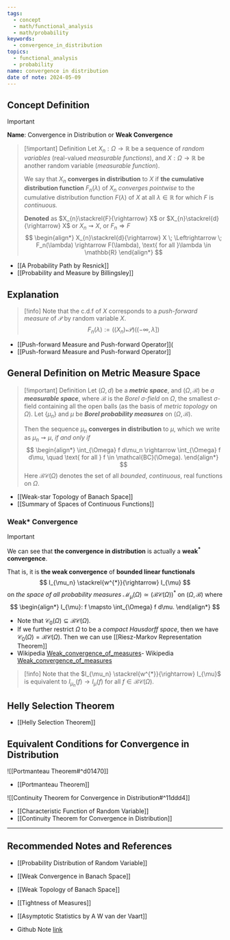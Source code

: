 ```yaml
---
tags:
  - concept
  - math/functional_analysis
  - math/probability
keywords:
  - convergence_in_distribution
topics:
  - functional_analysis
  - probability
name: convergence in distribution
date of note: 2024-05-09
---
```


## Concept Definition

>[!important]
>**Name**:  Convergence in Distribution or **Weak Convergence**


>[!important] Definition
>Let $X_n : \Omega \rightarrow \mathbb{R}$ be a sequence of *random variables* (real-valued *measurable functions*), and $X: \Omega \rightarrow \mathbb{R}$ be another random variable (*measurable function*). 
>
>We say that $X_n$ **converges in distribution** to $X$ if **the cumulative distribution function** $F_n(\lambda)$ of $X_n$ *converges pointwise* to the cumulative distribution function $F(\lambda)$ of $X$ at all $\lambda \in \mathbb{R}$ for which $F$ is *continuous.* 
>
>**Denoted** as $X_{n}\stackrel{F}{\rightarrow} X$ or $X_{n}\stackrel{d}{\rightarrow} X$ or $X_n \rightsquigarrow X$, or $F_{n} \Rightarrow F$ 
>$$
> \begin{align*}
> X_{n}\stackrel{d}{\rightarrow} X \; \Leftrightarrow \; F_n(\lambda) \rightarrow F(\lambda), \text{ for all }\lambda \in \mathbb{R}
> \end{align*}
>$$ 

- [[A Probability Path by Resnick]]
- [[Probability and Measure by Billingsley]]


## Explanation

>[!info]
>Note that the c.d.f of $X$ corresponds to a *push-forward measure* of $\mathcal{P}$ by random variable $X$.
>$$
>F_{n}(\lambda) := ((X_{n})_{*}\mathcal{P})((-\infty , \lambda])
>$$ 

- [[Push-forward Measure and Push-forward Operator]](
- [[Push-forward Measure and Push-forward Operator]]

## General Definition on Metric Measure Space

>[!important] Definition
>Let $(\Omega, d)$ be a *__metric space__*, and $(\Omega, \mathscr{B})$ be *a __measurable space__*, where $\mathscr{B}$ is the *Borel $\sigma$-field* on $\Omega$, the smallest $\sigma$-field containing all the open balls (as the basis of *metric topology* on $\Omega$). Let $\{\mu_n \}$ and $\mu$ be *__Borel probability measures__* on $(\Omega, \mathscr{B})$.
>
>Then the sequence $\mu_n$ **converges in distribution** to $\mu$, which we write as $\mu_n \rightsquigarrow \mu$, *if and only if*
>$$
> \begin{align*}
> \int_{\Omega} f d\mu_n \rightarrow \int_{\Omega} f d\mu, \quad \text{ for all } f \in \mathcal{BC}(\Omega).
> \end{align*}
>$$ 
>Here $\mathcal{BC}(\Omega)$ denotes the set of all *bounded*, *continuous*, real functions on $\Omega$.

- [[Weak-star Topology of Banach Space]]
- [[Summary of Spaces of Continuous Functions]]


### Weak* Convergence

>[!important]
> We can see that **the convergence in distribution** is actually a **weak$^{*}$ convergence**. 
> 
> That is, it is **the weak convergence** of  **bounded linear functionals** 
>$$
> I_{\mu_n} \stackrel{w^{*}}{\rightarrow} I_{\mu}
>$$ 
>on *the space of all probability measures* $\mathcal{M}_{\mu}(\Omega) \simeq (\mathcal{BC}(\Omega))^{*}$ on $(\Omega, \mathscr{B})$ where 
>$$
>\begin{align*}
> I_{\mu}: f \mapsto \int_{\Omega} f d\mu.
>\end{align*} 
>$$ 

- Note that $\mathcal{C}_{0}(\Omega) \subseteq \mathcal{BC}(\Omega)$.
- If we further restrict $\Omega$ to be a *compact Hausdorff space*, then we have  $\mathcal{C}_{0}(\Omega) = \mathcal{BC}(\Omega)$. Then we can use [[Riesz-Markov Representation Theorem]]
- Wikipedia [Weak_convergence_of_measures](https://en.wikipedia.org/wiki/Convergence_of_measures#Weak_convergence_of_measures)- Wikipedia [Weak_convergence_of_measures](https://en.wikipedia.org/wiki/Convergence_of_measures#Weak_convergence_of_measures)


>[!info]
>Note that the $I_{\mu_n} \stackrel{w^{*}}{\rightarrow} I_{\mu}$ is equivalent to $I_{\mu_n}(f) \rightarrow I_{\mu}(f)$ for all $f \in  \mathcal{BC}(\Omega)$.


## Helly Selection Theorem

- [[Helly Selection Theorem]]


## Equivalent Conditions for Convergence in Distribution

![[Portmanteau Theorem#^d01470]]

- [[Portmanteau Theorem]]

![[Continuity Theorem for Convergence in Distribution#^11ddd4]]

- [[Characteristic Function of Random Variable]]
- [[Continuity Theorem for Convergence in Distribution]]


-----------
##  Recommended Notes and References

- [[Probability Distribution of Random Variable]]
- [[Weak Convergence in Banach Space]]
- [[Weak Topology of Banach Space]]

- [[Tightness of Measures]]

- [[Asymptotic Statistics by A W van der Vaart]]

- Github Note [link](https://github.com/TianpeiLuke/SelfStudyNotes/tree/master/self-study/probability_and_measure_theory)